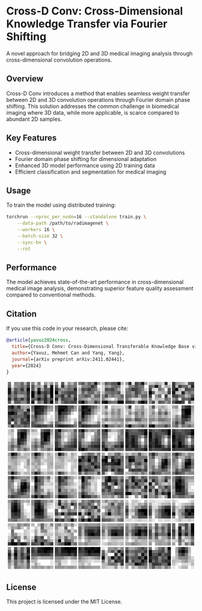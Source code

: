 # Cross-D Conv: Cross-Dimensional Knowledge Transfer via Fourier Shifting

A novel approach for bridging 2D and 3D medical imaging analysis through cross-dimensional convolution operations.

## Overview

Cross-D Conv introduces a method that enables seamless weight transfer between 2D and 3D convolution operations through Fourier domain phase shifting. This solution addresses the common challenge in biomedical imaging where 3D data, while more applicable, is scarce compared to abundant 2D samples.

## Key Features

- Cross-dimensional weight transfer between 2D and 3D convolutions
- Fourier domain phase shifting for dimensional adaptation
- Enhanced 3D model performance using 2D training data
- Efficient classification and segmentation for medical imaging

## Usage

To train the model using distributed training:

```bash
torchrun --nproc_per_node=16 --standalone train.py \
    --data-path /path/to/radimagenet \
    --workers 16 \
    --batch-size 32 \
    --sync-bn \
    --rot
```

## Performance

The model achieves state-of-the-art performance in cross-dimensional medical image analysis, demonstrating superior feature quality assessment compared to conventional methods.

## Citation

If you use this code in your research, please cite:

```bibtex
@article{yavuz2024cross,
  title={Cross-D Conv: Cross-Dimensional Transferable Knowledge Base via Fourier Shifting Operation},
  author={Yavuz, Mehmet Can and Yang, Yang},
  journal={arXiv preprint arXiv:2411.02441},
  year={2024}
}
```

![Dynamic Filters](dyns_filters.gif)

## License

This project is licensed under the MIT License.
